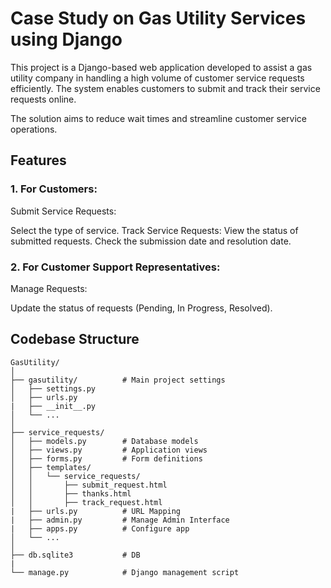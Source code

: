 # Case Study on Gas Utility Services using Django 

This project is a Django-based web application developed to assist a gas utility company in handling a high volume of customer service requests efficiently. The system enables customers to submit and track their service requests online.

The solution aims to reduce wait times and streamline customer service operations.

## Features
### 1. For Customers:
Submit Service Requests:

Select the type of service.
Track Service Requests:
View the status of submitted requests.
Check the submission date and resolution date.

### 2. For Customer Support Representatives:
Manage Requests:

Update the status of requests (Pending, In Progress, Resolved).

## Codebase Structure
```
GasUtility/
│
├── gasutility/          # Main project settings
│   ├── settings.py
│   ├── urls.py
|   ├── __init__.py
│   └── ...
│
├── service_requests/   
│   ├── models.py        # Database models
│   ├── views.py         # Application views
│   ├── forms.py         # Form definitions
│   ├── templates/
│   │   └── service_requests/
│   │       ├── submit_request.html
│   │       ├── thanks.html
│   │       ├── track_request.html
|   ├── urls.py          # URL Mapping
|   ├── admin.py         # Manage Admin Interface 
|   ├── apps.py          # Configure app
│   └── ...
│
├── db.sqlite3           # DB
|
└── manage.py            # Django management script
